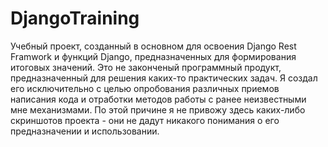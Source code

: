 # DjangoTraining

Учебный проект, созданный в основном для освоения Django Rest Framwork и функций Django, предназначенных для формирования итоговых значений. Это не законченый программный продукт, предназначенный для решения каких-то практических задач. Я создал его исключительно с целью опробования различных приемов написания кода и отработки методов работы с ранее неизвестными мне механизмами. По этой причине я не привожу здесь каких-либо скриншотов проекта - они не дадут никакого понимания о его предназначении и использовании.
